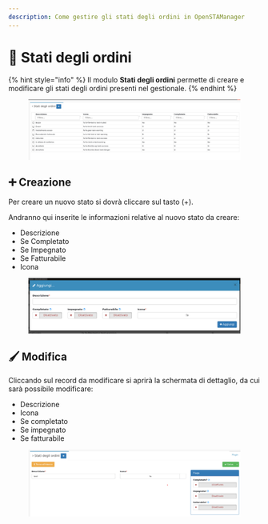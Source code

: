 ```yaml
---
description: Come gestire gli stati degli ordini in OpenSTAManager
---
```


# 📑 Stati degli ordini

{% hint style="info" %}
Il modulo **Stati degli ordini** permette di creare e modificare gli stati degli ordini presenti nel gestionale.
{% endhint %}

<figure><img src="../../../../.gitbook/assets/immagine (914).png" alt=""><figcaption></figcaption></figure>

## ➕ Creazione

Per creare un nuovo stato si dovrà cliccare sul tasto (+).

Andranno qui inserite le informazioni relative al nuovo stato da creare:

* Descrizione
* Se Completato
* Se Impegnato
* Se Fatturabile
* Icona

<figure><img src="../../../../.gitbook/assets/immagine (915).png" alt=""><figcaption></figcaption></figure>

## 🖌️ Modifica

Cliccando sul record da modificare si aprirà la schermata di dettaglio, da cui sarà possibile modificare:

* Descrizione
* Icona
* Se completato
* Se impegnato
* Se fatturabile

<figure><img src="../../../../.gitbook/assets/immagine (916).png" alt=""><figcaption></figcaption></figure>

